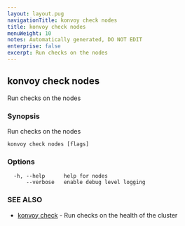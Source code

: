 ```yaml
---
layout: layout.pug
navigationTitle: konvoy check nodes
title: konvoy check nodes
menuWeight: 10
notes: Automatically generated, DO NOT EDIT
enterprise: false
excerpt: Run checks on the nodes
---
```


## konvoy check nodes

Run checks on the nodes

### Synopsis

Run checks on the nodes

```
konvoy check nodes [flags]
```

### Options

```
  -h, --help      help for nodes
      --verbose   enable debug level logging
```

### SEE ALSO

* [konvoy check](../)	 - Run checks on the health of the cluster

